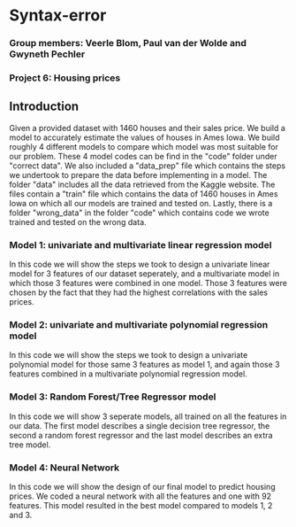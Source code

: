 # Syntax-error

### Group members: Veerle Blom, Paul van der Wolde and Gwyneth Pechler
### Project 6: Housing prices

## Introduction
Given a provided dataset with 1460 houses and their sales price. We build a model to accurately estimate the values of houses in Ames Iowa.
We build roughly 4 different models to compare which model was most suitable for our problem. These 4 model codes can be find in the "code" folder under "correct data". We also included a "data_prep" file which contains the steps we undertook to prepare the data before implementing in a model. 
The folder "data" includes all the data retrieved from the Kaggle website. The files contain a "train" file which contains the data of 1460 houses in Ames Iowa on which all our models are trained and tested on.
Lastly, there is a folder "wrong_data" in the folder "code" which contains code we wrote trained and tested on the wrong data. 

### Model 1: univariate and multivariate linear regression model
In this code we will show the steps we took to design a univariate linear model for 3 features of our dataset seperately, and a multivariate model in which those 3 features were combined in one model. Those 3 features were chosen by the fact that they had the highest correlations with the sales prices. 

### Model 2: univariate and multivariate polynomial regression model
In this code we will show the steps we took to design a univariate polynomial model for those same 3 features as model 1, and again those 3 features combined in a multivariate polynomial regression model. 

### Model 3: Random Forest/Tree Regressor model
In this code we will show 3 seperate models, all trained on all the features in our data. The first model describes a single decision tree regressor, the second a random forest regressor and the last model describes an extra tree model. 

### Model 4: Neural Network
In this code we will show the design of our final model to predict housing prices. We coded a neural network with all the features and one with 92 features. This model resulted in the best model compared to models 1, 2 and 3. 
